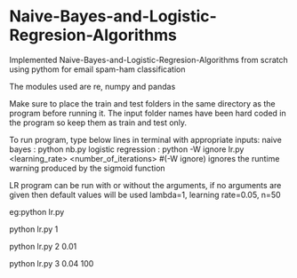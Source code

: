 # Naive-Bayes-and-Logistic-Regresion-Algorithms
Implemented Naive-Bayes-and-Logistic-Regresion-Algorithms from scratch using pythom for email spam-ham classification

The modules used are re, numpy and pandas

Make sure to place the train and test folders in the same directory as the program before running it.
The input folder names have been hard coded in the program so keep them as train and test only.

To run program, type below lines in terminal with appropriate inputs:
naive bayes : python nb.py
logistic regression : python -W ignore lr.py <lambda> <learning_rate> <number_of_iterations> 
#(-W ignore) ignores the runtime warning produced by the sigmoid function

LR program can be run with or without the arguments, if no arguments are given then default values will be used
lambda=1, learning rate=0.05, n=50

eg:python lr.py

   python lr.py 1
   
   python lr.py 2 0.01
   
   python lr.py 3 0.04 100
